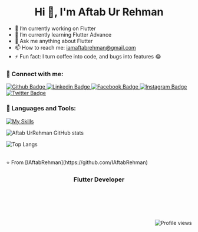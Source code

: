

 <h1 align="center">Hi 👋, I'm Aftab Ur Rehman</h1>

 - 🔭 I’m currently working on Flutter
 - 🌱 I’m currently learning Flutter Advance
 - 💬 Ask me anything about Flutter
 - 📫 How to reach me: iamaftabrehman@gmail.com
 - ⚡ Fun fact: I turn coffee into code, and bugs into features 😂


  
### 🚀 Connect with me:
<div id="badges">
  <a href="https://github.com/IAftabRehman">
    <img src="https://img.shields.io/badge/Github-white?style=for-the-badge&logo=Github&logoColor=black" alt="Github Badge"/>
  </a>
  <a href="https://www.linkedin.com/in/aftab-rehman">
    <img src="https://img.shields.io/badge/Linkedin-blue?style=for-the-badge&logo=twitter&logoColor=white" alt="Linkedin Badge"/>
  </a>
   <a href="https://fb.com/iaftabrehman/">
    <img src="https://img.shields.io/badge/Facebook-blue?style=for-the-badge&logo=facebook&logoColor=white" alt="Facebook Badge"/>
  </a>
   <a href="https://www.instagram.com/i_aftabrehman">
    <img src="https://img.shields.io/badge/Instagram-purple?style=for-the-badge&logo=instagram&logoColor=white" alt="Instagram Badge"/>
  </a>
   <a href="https://x.com/iaftabrehman">
    <img src="https://img.shields.io/badge/X-Black?style=for-the-badge&logo=twitter&logoColor=white" alt="Twitter Badge"/>
  </a>
</div>

### 🧰 Languages and Tools:
[![My Skills](https://skillicons.dev/icons?i=flutter,dart,firebase,postman,github,androidstudio,pr&perline=5)](https://skillicons.dev)

![Aftab UrRehman GitHub stats](https://github-readme-stats.vercel.app/api?username=IAftabRehman&show_icons=true&theme=dark)

![Top Langs](https://github-readme-stats.vercel.app/api/top-langs/?username=IAftabRehman&theme=dark)


<br>
⭐️ From [IAftabRehman](https://github.com/IAftabRehman)
<h3 align="center">Flutter Developer</h3>

<br>
<br>
<br>
<br>
<p align="right">
  <img src="https://komarev.com/ghpvc/?username=IAftabRehman&color=blueviolet" alt="Profile views" />
</p>

